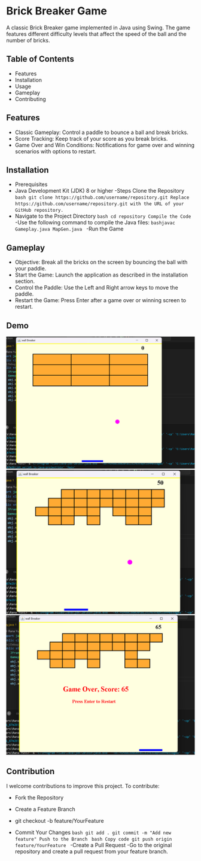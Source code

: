 # Brick Breaker Game
A classic Brick Breaker game implemented in Java using Swing. The game features different difficulty levels that affect the speed of the ball and the number of bricks.

## Table of Contents
- Features
- Installation
- Usage
- Gameplay
- Contributing

## Features

- Classic Gameplay: Control a paddle to bounce a ball and break bricks.
- Score Tracking: Keep track of your score as you break bricks.
- Game Over and Win Conditions: Notifications for game over and winning scenarios with options to restart.

## Installation
- Prerequisites
- Java Development Kit (JDK) 8 or higher
-Steps
Clone the Repository
``bash
git clone https://github.com/username/repository.git
Replace https://github.com/username/repository.git with the URL of your GitHub repository.
``
- Navigate to the Project Directory
``bash
cd repository
Compile the Code
``
-Use the following command to compile the Java files:
``bashjavac Gameplay.java MapGen.java ``
-Run the Game
## Gameplay
- Objective: Break all the bricks on the screen by bouncing the ball with your paddle.
- Start the Game: Launch the application as described in the installation section.
- Control the Paddle: Use the Left and Right arrow keys to move the paddle.
- Restart the Game: Press Enter after a game over or winning screen to restart.

## Demo
![Alt text](Screenshot_03.png)
![Alt text](Screenshot_02.png)
![Alt text](Screenshot_01.png)


## Contribution
I welcome contributions to improve this project. To contribute:

- Fork the Repository

- Create a Feature Branch

- git checkout -b feature/YourFeature
- Commit Your Changes
``bash
git add .
git commit -m "Add new feature"
Push to the Branch
``
``bash
Copy code
git push origin feature/YourFeature
``
-Create a Pull Request
-Go to the original repository and create a pull request from your feature branch.
